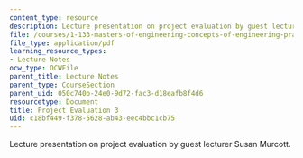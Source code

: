 ```yaml
---
content_type: resource
description: Lecture presentation on project evaluation by guest lecturer Susan Murcott.
file: /courses/1-133-masters-of-engineering-concepts-of-engineering-practice-fall-2007/c18bf449f3785628ab43eec4bbc1cb75_lec_08.pdf
file_type: application/pdf
learning_resource_types:
- Lecture Notes
ocw_type: OCWFile
parent_title: Lecture Notes
parent_type: CourseSection
parent_uid: 050c740b-24e0-9d72-fac3-d18eafb8f4d6
resourcetype: Document
title: Project Evaluation 3
uid: c18bf449-f378-5628-ab43-eec4bbc1cb75
---
```

Lecture presentation on project evaluation by guest lecturer Susan Murcott.

